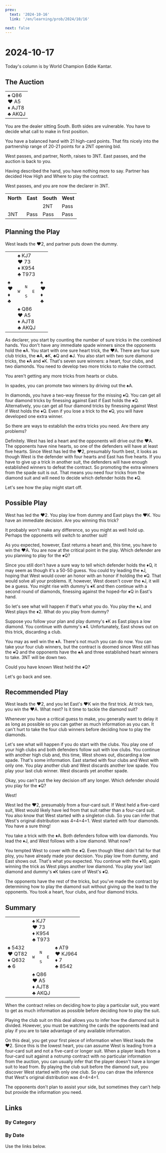 ```yaml
---
prev:
  text: '2024-10-16'
  link: '/en/learning/prob/2024/10/16'

next: false
---
```


# 2024-10-17

Today's column is by World Champion Eddie Kantar.

<Badge type="warning" text="Play"/>

## The Auction

<table class="hand">
	<tr>
		<td>♠ Q86<br>♥ A5<br>♦ AJT8<br>♣ AKQJ</td>
	</tr>
</table>

You are the dealer sitting South. Both sides are vulnerable. You have to decide what call to make in first position.

You have a balanced hand with 21 high-card points. That fits nicely into the partnership range of 20-21 points for a 2NT opening bid.

West passes, and partner, North, raises to 3NT. East passes, and the auction is back to you.

Having described the hand, you have nothing more to say. Partner has decided How High and Where to play the contract.

West passes, and you are now the declarer in 3NT.

<table class="auction">
	<tr>
		<th>North</th>
		<th>East</th>
		<th>South</th>
		<th>West</th>
	</tr>
	<tr>
		<td></td>
		<td></td>
		<td>2NT</td>
		<td>Pass</td>
	</tr>
	<tr>
		<td>3NT</td>
		<td>Pass</td>
		<td>Pass</td>
		<td>Pass</td>
	</tr>
</table>

## Planning the Play

West leads the ♥2, and partner puts down the dummy.

<table class="deal">
	<tr>
		<td></td>
		<td>♠ KJ7<br>♥ 73<br>♦ K954<br>♣ T973</td>
		<td></td>
	</tr>
	<tr>
		<td>♠ <br>♥ <br>♦ <br>♣ </td>
		<td><pre>   N<br>W     E<br>   S</pre></td>
		<td>♠ <br>♥ <br>♦ <br>♣ </td>
	</tr>
	<tr>
		<td></td>
		<td>♠ Q86<br>♥ A5<br>♦ AJT8<br>♣ AKQJ</td>
		<td></td>
	</tr>
</table>

As declarer, you start by counting the number of sure tricks in the combined hands. You don't have any immediate spade winners since the opponents hold the ♠A. You start with one sure heart trick, the ♥A. There are four sure club tricks, the ♣A, ♣K, ♣Q and ♣J. You also start with two sure diamond tricks, the ♦A and ♦K. That's seven sure winners: a heart, four clubs, and two diamonds. You need to develop two more tricks to make the contract.

You aren't getting any more tricks from hearts or clubs.

In spades, you can promote two winners by driving out the ♠A.

In diamonds, you have a two-way finesse for the missing ♦Q. You can get all four diamond tricks by finessing against East if East holds the ♦Q. Alternatively, you can get all four diamond tricks by finessing against West if West holds the ♦Q. Even if you lose a trick to the ♦Q, you will have developed one extra winner.

So there are ways to establish the extra tricks you need. Are there any problems?

Definitely. West has led a heart and the opponents will drive out the ♥A. The opponents have nine hearts, so one of the defenders will have at least five hearts. Since West has led the ♥2, presumably fourth best, it looks as though West is the defender with four hearts and East has five hearts. If you have to give up a trick in another suit, the defenders will have enough established winners to defeat the contract. So promoting the extra winners from the spade suit is out. That means you need four tricks from the diamond suit and will need to decide which defender holds the ♦Q.

Let's see how the play might start off.

## Possible Play

West has led the ♥2. You play low from dummy and East plays the ♥K. You have an immediate decision. Are you winning this trick?

It probably won't make any difference, so you might as well hold up. Perhaps the opponents will switch to another suit!

As you expected, however, East returns a heart and, this time, you have to win the ♥A. You are now at the critical point in the play. Which defender are you planning to play for the ♦Q?

Since you still don't have a sure way to tell which defender holds the ♦Q, it may seem as though it's a 50-50 guess. You could try leading the ♦J, hoping that West would cover an honor with an honor if holding the ♦Q. That would solve all your problems. If, however, West doesn't cover the ♦J, it will be a guess. You might rise with dummy's ♦K and then continue with a second round of diamonds, finessing against the hoped-for ♦Q in East's hand.

So let's see what will happen if that's what you do. You play the ♦J, and West plays the ♦2. What do you play from dummy?

Suppose you follow your plan and play dummy's ♦K as East plays a low diamond. You continue with dummy's ♦4. Unfortunately, East shows out on this trick, discarding a club.

You may as well win the ♦A. There's not much you can do now. You can take your four club winners, but the contract is doomed since West still has the ♦Q and the opponents have the ♠A and three established heart winners to take. 3NT will be down two.

Could you have known West held the ♦Q?

Let's go back and see.

## Recommended Play

West leads the ♥2, and you let East's ♥K win the first trick. At trick two, you win the ♥A. What next? Is it time to tackle the diamond suit?

Whenever you have a critical guess to make, you generally want to delay it as long as possible so you can gather as much information as you can. It can't hurt to take the four club winners before deciding how to play the diamonds.

Let's see what will happen if you do start with the clubs. You play one of your high clubs and both defenders follow suit with low clubs. You continue with another high club and, this time, West shows out, discarding a low spade. That's some information. East started with four clubs and West with only one. You play another club and West discards another low spade. You play your last club winner. West discards yet another spade.

Okay, you can't put the key decision off any longer. Which defender should you play for the ♦Q?

West!

West led the ♥2, presumably from a four-card suit. If West held a five-card suit, West would likely have led from that suit rather than a four-card suit. You also know that West started with a singleton club. So you can infer that West's original distribution was 4=4=4=1. West started with four diamonds. You have a sure thing!

You take a trick with the ♦A. Both defenders follow with low diamonds. You lead the ♦J, and West follows with a low diamond. What now?

You tempted West to cover with the ♦Q. Even though West didn't fall for that ploy, you have already made your decision. You play low from dummy, and East shows out. That's what you expected. You continue with the ♦10, again winning the trick as West plays another low diamond. You play your last diamond and dummy's ♦K takes care of West's ♦Q.

The opponents have the rest of the tricks, but you've made the contract by determining how to play the diamond suit without giving up the lead to the opponents. You took a heart, four clubs, and four diamond tricks.

## Summary

<table class="deal">
	<tr>
		<td></td>
		<td>♠ KJ7<br>♥ 73<br>♦ K954<br>♣ T973</td>
		<td></td>
	</tr>
	<tr>
		<td>♠ 5432<br>♥ QT82<br>♦ Q632<br>♣ 6</td>
		<td><pre>   N<br>W     E<br>   S</pre></td>
		<td>♠ AT9<br>♥ KJ964<br>♦ 7<br>♣ 8542</td>
	</tr>
	<tr>
		<td></td>
		<td>♠ Q86<br>♥ A5<br>♦ AJT8<br>♣ AKQJ</td>
		<td></td>
	</tr>
</table>

When the contract relies on deciding how to play a particular suit, you want to get as much information as possible before deciding how to play the suit.

Playing the club suit on this deal allows you to infer how the diamond suit is divided. However, you must be watching the cards the opponents lead and play if you are to take advantage of any available information.

On this deal, you get your first piece of information when West leads the ♥2. Since this is the lowest heart, you can assume West is leading from a four-card suit and not a five-card or longer suit. When a player leads from a four-card suit against a notrump contract with no particular information from the auction, you can usually infer that the player doesn't have a longer suit to lead from. By playing the club suit before the diamond suit, you discover West started with only one club. So you can draw the inference that West's original distribution was 4=4=4=1.

The opponents don't plan to assist your side, but sometimes they can't help but provide the information you need.

## Links

[<Badge type="tip" text="Go to Practice"/>](/en/practice/prob/2024/10/14)

### By Category

[<Badge type="tip" text="<--"/>](/en/learning/prob/2024/10/14)
[<Badge type="tip" text="Calendar"/>](/en/learning/calendar/2024/10)
[<Badge type="info" text="-->"/>](/en/learning/prob/2024/10/17#links)

### By Date

Use the links below.